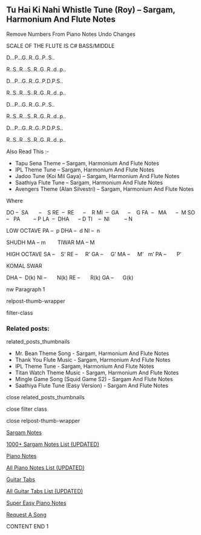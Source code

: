 
## Tu Hai Ki Nahi Whistle Tune (Roy) – Sargam, Harmonium And Flute Notes

Remove Numbers From Piano Notes
Undo Changes

SCALE OF THE FLUTE IS C# BASS/MIDDLE

D…P…G..R..G..P..S..

R..S..R…S..R..G..R..d..p..

D…P…G..R..G..P.D.P.S..

R..S..R…S..R..G..R..d..p..



D…P…G..R..G..P..S..

R..S..R…S..R..G..R..d..p..

D…P…G..R..G..P.D.P.S..

R..S..R…S..R..G..R..d..p..

Also Read This :-

* Tapu Sena Theme – Sargam, Harmonium And Flute Notes
* IPL Theme Tune – Sargam, Harmonium And Flute Notes
* Jadoo Tune (Koi Mil Gaya) – Sargam, Harmonium And Flute Notes
* Saathiya Flute Tune – Sargam, Harmonium And Flute Notes
* Avengers Theme (Alan Silvestri) – Sargam, Harmonium And Flute Notes

Where

DO –  SA       –    S
RE  –  RE      –    R
MI  –  GA      –    G
FA  –   MA      –  M
SO  –   PA         – P
LA  –  DHA      – D
TI    –  NI          – N

LOW OCTAVE
PA –  p
DHA –  d
NI –  n

SHUDH MA – m        TIWAR MA – M

HIGH OCTAVE
SA –    S’
RE –     R’
GA –     G’
MA –     M’   m’
PA –       P’

KOMAL SWAR

DHA –  D(k)
NI –       N(k)
RE –       R(k)
GA –      G(k)

nw Paragraph 1

relpost-thumb-wrapper

filter-class

### Related posts:

related_posts_thumbnails

* Mr. Bean Theme Song - Sargam, Harmonium And Flute Notes
* Thank You Flute Music - Sargam, Harmonium And Flute Notes
* IPL Theme Tune - Sargam, Harmonium And Flute Notes
* Titan Watch Theme Music - Sargam, Harmonium And Flute Notes
* Mingle Game Song (Squid Game S2) - Sargam And Flute Notes
* Saathiya Flute Tune (Easy Version) - Sargam And Flute Notes

close related_posts_thumbnails

close filter class

close relpost-thumb-wrapper

[Sargam Notes](https://www.notationsworld.com/sargam-notes.html)

[1000+ Sargam Notes List (UPDATED)](https://www.notationsworld.com/all-songs-list-sargam-notes.html)

[Piano Notes](https://www.notationsworld.com/piano-notes.html)

[All Piano Notes List (UPDATED)](https://www.notationsworld.com/all-songs-list-piano-notes.html)

[Guitar Tabs](https://www.notationsworld.com/guitar-tabs.html)

[All Guitar Tabs List (UPDATED)](https://www.notationsworld.com/all-songs-list-guitar-tabs.html)

[Super Easy Piano Notes](https://studywall.in/)

[Request A Song](https://www.notationsworld.com/request-a-song.html)

CONTENT END 1

